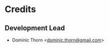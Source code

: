 Credits
=======

Development Lead
----------------

-   Dominic Thorn &lt;<dominic.thorn@gmail.com>&gt;

<!-- Contributors
------------

None yet. Why not be the first? -->
